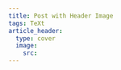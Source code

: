 ```yaml
---
title: Post with Header Image
tags: TeXt
article_header:
  type: cover
  image:
    src: 
---
```



<!--more-->
